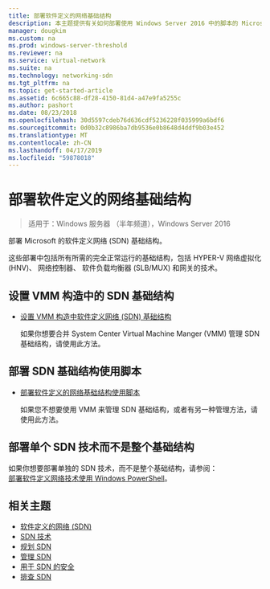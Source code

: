 ```yaml
---
title: 部署软件定义的网络基础结构
description: 本主题提供有关如何部署使用 Windows Server 2016 中的脚本的 Microsoft 软件定义网络 (SDN) 基础结构的主题的链接。
manager: dougkim
ms.custom: na
ms.prod: windows-server-threshold
ms.reviewer: na
ms.service: virtual-network
ms.suite: na
ms.technology: networking-sdn
ms.tgt_pltfrm: na
ms.topic: get-started-article
ms.assetid: 6c665c88-df28-4150-81d4-a47e9fa5255c
ms.author: pashort
ms.date: 08/23/2018
ms.openlocfilehash: 30d5597cdeb76d636cdf5236228f035999a6bdf6
ms.sourcegitcommit: 0d0b32c8986ba7db9536e0b8648d4ddf9b03e452
ms.translationtype: MT
ms.contentlocale: zh-CN
ms.lasthandoff: 04/17/2019
ms.locfileid: "59878018"
---
```

# <a name="deploy-a-software-defined-network-infrastructure"></a>部署软件定义的网络基础结构

>适用于：Windows 服务器 （半年频道），Windows Server 2016

部署 Microsoft 的软件定义网络 (SDN) 基础结构。   
  
这些部署中包括所有所需的完全正常运行的基础结构，包括 HYPER-V 网络虚拟化 (HNV)、 网络控制器、 软件负载均衡器 (SLB/MUX) 和网关的技术。  
  
## <a name="set-up-sdn-infrastructure-in-the-vmm-fabric"></a>设置 VMM 构造中的 SDN 基础结构



  
-   [设置 VMM 构造中软件定义网络 (SDN) 基础结构](https://docs.microsoft.com/system-center/vmm/deploy-sdn)  
  
    如果你想要合并 System Center Virtual Machine Manger (VMM) 管理 SDN 基础结构，请使用此方法。  
 
## <a name="deploy-sdn-infrastructure-using-scripts"></a>部署 SDN 基础结构使用脚本
 
-   [部署软件定义的网络基础结构使用脚本](../../sdn/deploy/Deploy-a-Software-Defined-Network-infrastructure-using-scripts.md)  
  
    如果您不想要使用 VMM 来管理 SDN 基础结构，或者有另一种管理方法，请使用此方法。  


## <a name="deploy-individual-sdn-technologies-instead-of-an-entire-infrastructure"></a>部署单个 SDN 技术而不是整个基础结构  
 如果你想要部署单独的 SDN 技术，而不是整个基础结构，请参阅：  
[部署软件定义网络技术使用 Windows PowerShell](Deploy-Software-Defined-Network-Technologies-using-Windows-PowerShell.md)。    
  




  


## <a name="related-topics"></a>相关主题
- [软件定义的网络 (SDN)](../Software-Defined-Networking--SDN-.md)  
- [SDN 技术](../technologies/Software-Defined-Networking-Technologies.md)  
- [规划 SDN](../plan/plan-a-software-defined-network-infrastructure.md)  
- [管理 SDN](../manage/manage-sdn.md)
- [用于 SDN 的安全](../security/sdn-security-top.md)
- [排查 SDN](../troubleshoot/Troubleshoot-Software-Defined-Networking.md)